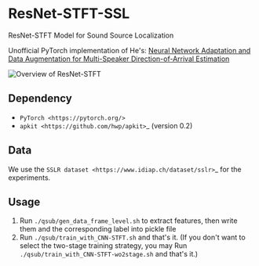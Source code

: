 # ResNet-STFT-SSL
ResNet-STFT Model for Sound Source Localization

Unofficial PyTorch implementation of He's: [Neural Network Adaptation and Data Augmentation for Multi-Speaker Direction-of-Arrival Estimation](https://ieeexplore.ieee.org/document/9357962)

![Overview of ResNet-STFT](https://tva1.sinaimg.cn/large/008i3skNly1gvsy23r1t5j30fp0o6abz.jpg)

Dependency
----------

* `PyTorch <https://pytorch.org/>`
* `apkit <https://github.com/hwp/apkit>`_ (version 0.2)


Data
----

We use the `SSLR dataset <https://www.idiap.ch/dataset/sslr>`_ for the experiments.


## Usage
1. Run `./qsub/gen_data_frame_level.sh` to extract features, then write them and the corresponding label into pickle file
2. Run `./qsub/train_with_CNN-STFT.sh` and that's it. (If you don't want to select the two-stage training strategy, you may Run `./qsub/train_with_CNN-STFT-wo2stage.sh` and that's it.)
